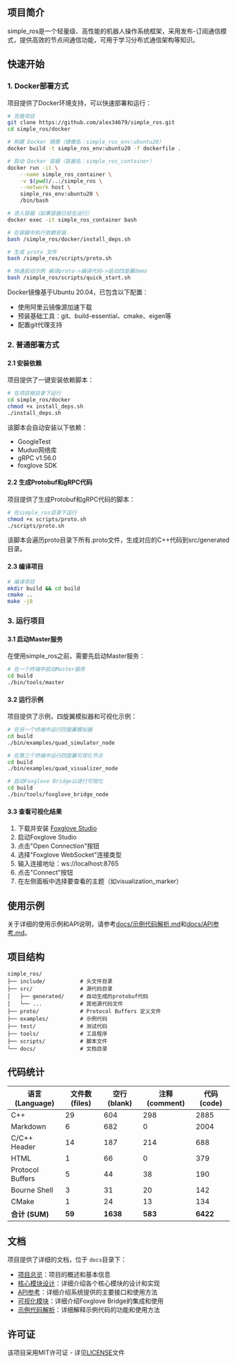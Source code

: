 ## 项目简介

simple_ros是一个轻量级、高性能的机器人操作系统框架，采用发布-订阅通信模式，提供高效的节点间通信功能，可用于学习分布式通信架构等知识。

## 快速开始

### 1. Docker部署方式

项目提供了Docker环境支持，可以快速部署和运行：

```bash
# 克隆项目
git clone https://github.com/alex34679/simple_ros.git
cd simple_ros/docker

# 构建 Docker 镜像（镜像名：simple_ros_env:ubuntu20）
docker build -t simple_ros_env:ubuntu20 -f dockerfile .

# 启动 Docker 容器（容器名：simple_ros_container）
docker run -it \
    --name simple_ros_container \
    -v $(pwd)/..:/simple_ros \
    --network host \
    simple_ros_env:ubuntu20 \
    /bin/bash

# 进入容器（如果容器已经在运行）
docker exec -it simple_ros_container bash

# 在容器中执行依赖安装
bash /simple_ros/docker/install_deps.sh

# 生成 proto 文件
bash /simple_ros/scripts/proto.sh

# 快速启动示例 编译proto->编译代码->启动四旋翼demo
bash /simple_ros/scripts/quick_start.sh

```


Docker镜像基于Ubuntu 20.04，已包含以下配置：

- 使用阿里云镜像源加速下载
- 预装基础工具：git、build-essential、cmake、eigen等
- 配置git代理支持

### 2. 普通部署方式

#### 2.1 安装依赖

项目提供了一键安装依赖脚本：

```bash
# 在项目根目录下运行
cd simple_ros/docker
chmod +x install_deps.sh
./install_deps.sh
```

该脚本会自动安装以下依赖：

- GoogleTest
- Muduo网络库
- gRPC v1.56.0
- foxglove SDK

#### 2.2 生成Protobuf和gRPC代码

项目提供了生成Protobuf和gRPC代码的脚本：

```bash
# 在simple_ros目录下运行
chmod +x scripts/proto.sh
./scripts/proto.sh
```

该脚本会遍历proto目录下所有.proto文件，生成对应的C++代码到src/generated目录。

#### 2.3 编译项目

```bash
# 编译项目
mkdir build && cd build
cmake ..
make -j8
```

### 3. 运行项目

#### 3.1 启动Master服务

在使用simple_ros之前，需要先启动Master服务：

```bash
# 在一个终端中启动Master服务
cd build
./bin/tools/master
```

#### 3.2 运行示例

项目提供了示例，四旋翼模拟器和可视化示例：

```bash
# 在另一个终端中运行四旋翼模拟器
cd build
./bin/examples/quad_simulator_node

# 在第三个终端中运行四旋翼可视化节点
cd build
./bin/examples/quad_visualizer_node

# 启动Foxglove Bridge以进行可视化
cd build
./bin/tools/foxglove_bridge_node
```

#### 3.3 查看可视化结果

1. 下载并安装 [Foxglove Studio](https://foxglove.dev/download)
2. 启动Foxglove Studio
3. 点击"Open Connection"按钮
4. 选择"Foxglove WebSocket"连接类型
5. 输入连接地址：ws://localhost:8765
6. 点击"Connect"按钮
7. 在左侧面板中选择要查看的主题（如visualization_marker）

## 使用示例

关于详细的使用示例和API说明，请参考[docs/示例代码解析.md](docs/示例代码解析.md)和[docs/API参考.md](docs/API参考.md)。

## 项目结构

```
simple_ros/
├── include/           # 头文件目录
├── src/               # 源代码目录
│   ├── generated/     # 自动生成的protobuf代码
│   └── ...            # 其他源代码文件
├── proto/             # Protocol Buffers 定义文件
├── examples/          # 示例代码
├── test/              # 测试代码
├── tools/             # 工具程序
├── scripts/           # 脚本文件
└── docs/              # 文档目录
```

## 代码统计

| 语言 (Language) | 文件数 (files) | 空行 (blank) | 注释 (comment) | 代码 (code) |
|------------------|----------------|---------------|----------------|--------------|
| C++              | 29             | 604           | 298            | 2885         |
| Markdown         | 6              | 682           | 0              | 2004         |
| C/C++ Header     | 14             | 187           | 214            | 688          |
| HTML             | 1              | 66            | 0              | 379          |
| Protocol Buffers | 5              | 44            | 38             | 190          |
| Bourne Shell     | 3              | 31            | 20             | 142          |
| CMake            | 1              | 24            | 13             | 134          |
| **合计 (SUM)**  | **59**         | **1638**      | **583**        | **6422**     |


## 文档

项目提供了详细的文档，位于 `docs`目录下：

- [项目总览](docs/项目总览.md)：项目的概述和基本信息
- [核心模块设计](docs/核心模块设计.md)：详细介绍各个核心模块的设计和实现
- [API参考](docs/API参考.md)：详细介绍系统提供的主要接口和使用方法
- [可视化模块](docs/可视化模块.md)：详细介绍Foxglove Bridge的集成和使用
- [示例代码解析](docs/示例代码解析.md)：详细解释示例代码的功能和使用方法

## 许可证

该项目采用MIT许可证 - 详见[LICENSE](LICENSE)文件

